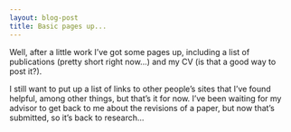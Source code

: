 ```yaml
--- 
layout: blog-post
title: Basic pages up...
---
```


Well, after a little work I’ve got some pages up, including a list of publications (pretty short right now...) and my CV (is that a good way to post it?).

I still want to put up a list of links to other people’s sites that I’ve found helpful, among other things, but that’s it for now.  I’ve been waiting for my advisor to get back to me about the revisions of a paper, but now that’s submitted, so it’s back to research...
